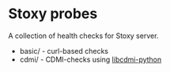 Stoxy probes
============

A collection of health checks for Stoxy server.

- basic/ - curl-based checks
- cdmi/  - CDMI-checks using [libcdmi-python](https://github.com/stoxy/libcdmi-python)
